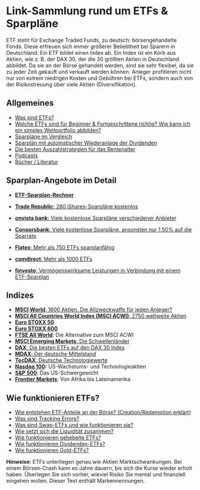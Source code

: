 # Link-Sammlung rund um ETFs & Sparpläne

ETF steht für Exchange Traded Funds, zu deutsch: börsengehandelte Fonds. Diese erfreuen sich immer größerer Beliebtheit bei Sparern in Deutschland. Ein ETF bildet einen Index ab. Ein Index ist ein Korb aus Aktien, wie z. B. der DAX 30, der die 30 größten Aktien in Deutschland abbildet. Da sie an der Börse gehandelt werden, sind sie sehr flexibel, da sie zu jeder Zeit gekauft und verkauft werden können. Anleger profitieren nicht nur von extrem niedrigen Kosten und Gebühren bei ETFs, sondern auch von der Risikostreuung über viele Aktien (Diversifikation). 


## Allgemeines

- [Was sind ETFs?](https://etfs24.de/was-sind-etfs/)
- [Welche ETFs sind für Beginner & Fortgeschrittene richtig? Wie kann ich ein simples Weltportfolio abbilden?](https://etfs24.de/welche-etfs-kaufen-3-etfs-fuer-einsteiger/)
- [Sparpläne im Vergleich](https://etfs24.de/die-besten-depots-fur-etf-sparer/)
- [Sparplän mit automatischer Wiederanlage der Dividenden](https://etfs24.de/sparplane-mit-automatischer-wiederanlage-der-ausschuttungen/)
- [Die besten Auszahlstrategien für das Rentenalter](https://etfs24.de/etf-auszahlstrategie-was-machen-mit-etfs-im-alter/)
- [Podcasts](https://etfs24.de/die-liste-der-besten-etf-podcasts-folgen/)
- [Bücher / Literatur](https://etfs24.de/buchempfehlungen-fur-etf-sparer/)

## Sparplan-Angebote im Detail

- **[ETF-Sparplan-Rechner](https://etfs24.de/etf-sparplan-rechner/)**

- [**Trade Republic**: 280 iShares-Sparpläne kostenlos](https://etfs24.de/etf-anlage-mit-dem-neuen-broker-trade-republic/)
- [**onvista bank**: Viele kostenlose Sparpläne verschiedener Anbieter](https://etfs24.de/kostenlose-etf-sparplane-mit-dem-onvista-depot/)
- [**Consorsbank**: Viele kostenlose Sparpläne, ansonsten nur 1,50% auf die Sparrate](https://etfs24.de/etf-depot-bei-der-consorsbank/)
- [**Flatex**: Mehr als 750 ETFs sparplanfähig](https://etfs24.de/flatex-etf-sparplan-langfristiger-vermogensaufbau-mit-risikostreuung/)
- [**comdirect**: Mehr als 1000 ETFs](https://etfs24.de/comdirect-depot-eroffnen-fur-etf-sparer/)
- [**finvesto**: Vermögenswirksame Leistungen in Verbindung mit einem ETF-Sparplan](https://etfs24.de/vermoegenswirksame-leistungen-etf/)

## Indizes

- [**MSCI World**: 1600 Aktien. Die Allzweckwaffe für jeden Anleger?](https://etfs24.de/etf-sparplan-msci-world-die-allzweckwaffe-fur-jeden-anleger/)
- **[MSCI All Countries World Index (MSCI ACWI)](https://etfs24.de/zwei-etfs-auf-den-msci-all-countries-world-index/)**[: 2750 weltweite Aktien](https://etfs24.de/zwei-etfs-auf-den-msci-all-countries-world-index/)
- [**Euro STOXX 50**](https://etfs24.de/euro-stoxx-50-oder-euro-stoxx-600/)
- [**Euro STOXX 600**](https://etfs24.de/euro-stoxx-50-oder-euro-stoxx-600/)
- [**FTSE All World**](https://etfs24.de/indizes-msci-world-oder-ftse-all-world/): Die Alternative zum MSCI ACWI
- [**MSCI Emerging Markets**: Die Schwellenländer](https://etfs24.de/msci-emerging-markets-etf/)
- [**DAX**: Die besten ETFs auf den DAX 30 Index](https://etfs24.de/daxetf-die-besten-etf-fonds-auf-den-dax/)
- [**MDAX**: Der deutsche Mittelstand](https://etfs24.de/mdax-etf/)
- [**TecDAX**: Deutsche Technologiewerte](https://etfs24.de/tecdax-etf/)
- [**Nasdaq 100**](https://etfs24.de/die-besten-nasdaq-100-etfs/)**:** US-Wachstums- und Technologieaktien
- [**S&P 500**](https://etfs24.de/so-funktioniert-der-s-p500-aktienindex/): Das US-Schwergewicht
- [**Frontier Markets**](https://etfs24.de/frontier-markets-sind-die-neuen-emerging-markets/): Von Afrika bis Lateinamerika

## Wie funktionieren ETFs?

- [Wie entstehen ETF-Anteile an der Börse? (Creation/Redemption erklärt)](https://etfs24.de/wie-funktionieren-etfs-hinter-der-fassade/)
- [Was sind Tracking Errors?](https://etfs24.de/was-ist-ein-tracking-error-bei-etfs/)
- [Was sind Swap-ETFs und wie funktionieren sie?](https://etfs24.de/swap-etf/)
- [Wie setzt sich die Liquidität zusammen?](https://etfs24.de/liquiditaet-bei-etfs/)
- [Wie funktionieren gehebelte ETFs?](https://etfs24.de/wie-funktionieren-gehebelte-etfs/)
- [Wie funktionieren Dividenden-ETFs?](https://etfs24.de/funktionsweise-von-dividenden-etfs/)
- [Wie funktionieren Gold-ETFs?](https://etfs24.de/wie-gold-etfs-funktionieren/)

**Hinweise**: ETFs unterliegen genau wie Aktien Marktschwankungen. Bei einem Börsen-Crash kann es Jahre dauern, bis sich die Kurse wieder erholt haben. Überlegen Sie sich vorher, wieviel Risiko Sie mental und finanziell eingehen wollen. Dieser Text enthält Markennennungen.
